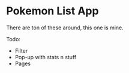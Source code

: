 # Pokemon List App

There are ton of these around, this one is mine.

Todo:
 - Filter
 - Pop-up with stats n stuff
 - Pages
